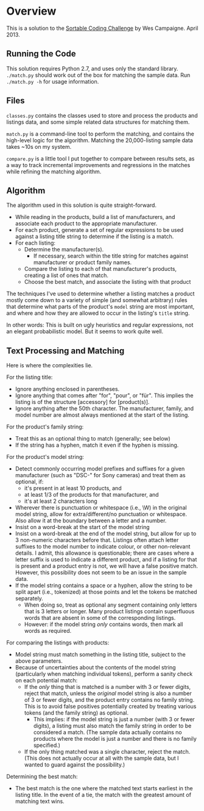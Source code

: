 # Overview #

This is a solution to the [Sortable Coding Challenge](http://sortable.com/blog/coding-challenge/) by Wes Campaigne. April 2013.

## Running the Code ##

This solution requires Python 2.7, and uses only the standard library. `./match.py` should work out of the box for matching the sample data. Run `./match.py -h` for usage information.


## Files ##

`classes.py` contains the classes used to store and process the products and listings data, and some simple related data structures for matching them.

`match.py` is a command-line tool to perform the matching, and contains the high-level logic for the algorithm. Matching the 20,000-listing sample data takes ~10s on my system.

`compare.py` is a little tool I put together to compare between results sets, as a way to track incremental improvements and regressions in the matches while refining the matching algorithm.


## Algorithm ##

The algorithm used in this solution is quite straight-forward.

* While reading in the products, build a list of manufacturers, and associate each product to the appropriate manufacturer.
* For each product, generate a set of regular expressions to be used against a listing title string to determine if the listing is a match.
* For each listing:
    * Determine the manufacturer(s).
        * If necessary, search within the title string for matches against manufacturer or product family names.
    * Compare the listing to each of that manufacturer's products, creating a list of ones that match.
    * Choose the best match, and associate the listing with that product

The techniques I've used to determine whether a listing matches a product mostly come down to a variety of simple (and somewhat arbitrary) rules that determine what parts of the product's `model` string are most important, and where and how they are allowed to occur in the listing's `title` string.

In other words: This is built on ugly heuristics and regular expressions, not an elegant probabilistic model. But it seems to work quite well.


## Text Processing and Matching ##

Here is where the complexities lie.

For the listing title:
* Ignore anything enclosed in parentheses.
* Ignore anything that comes after "for", "pour", or "für". This implies the listing is of the structure [accessory] for [product(s)].
* Ignore anything after the 50th character. The manufacturer, family, and model number are almost always mentioned at the start of the listing.

For the product's family string:
* Treat this as an optional thing to match (generally; see below)
* If the string has a hyphen, match it even if the hyphen is missing.

For the product's model string:
* Detect commonly occurring model prefixes and suffixes for a given manufacturer (such as "DSC-" for Sony cameras) and treat them as optional, if:
    * it's present in at least 10 products, and
    * at least 1/3 of the products for that manufacturer, and
    * it's at least 2 characters long
* Wherever there is punctuation or whitespace (i.e., \W) in the original model string, allow for extra/different/no punctuation or whitespace. Also allow it at the boundary between a letter and a number.
* Insist on a word-break at the start of the model string
* Insist on a word-break at the end of the model string, but allow for up to 3 non-numeric characters before that. Listings often attach letter suffixes to the model number to indicate colour, or other non-relevant details. I admit, this allowance is questionable; there are cases where a letter suffix is used to indicate a different product, and if a listing for that is present and a product entry is not, we will have a false positive match. However, this possibility does not seem to be an issue in the sample data.
* If the model string contains a space or a hyphen, allow the string to be split apart (i.e., tokenized) at those points and let the tokens be matched separately.
    * When doing so, treat as optional any segment containing only letters that is 3 letters or longer. Many product listings contain superfluous words that are absent in some of the corresponding listings.
    * However: if the model string *only* contains words, then mark all words as required.

For comparing the listings with products:
* Model string must match something in the listing title, subject to the above parameters.
* Because of uncertainties about the contents of the model string (particularly when matching individual tokens), perform a sanity check on each potential match:
    * If the *only* thing that is matched is a number with 3 or fewer digits, reject that match, unless the *original* model string is also a number of 3 or fewer digits, and the product entry contains no family string. This is to avoid false positives potentially created by treating various tokens (and the family string) as optional.
        * This implies: if the model string is just a number (with 3 or fewer digits), a listing must also match the family string in order to be considered a match. (The sample data actually contains no products where the model is just a number and there is no family specified.)
    * If the only thing matched was a single character, reject the match. (This does not actually occur at all with the sample data, but I wanted to guard against the possibility.)

Determining the best match:
* The best match is the one where the matched text starts earliest in the listing title. In the event of a tie, the match with the greatest amount of matching text wins.

